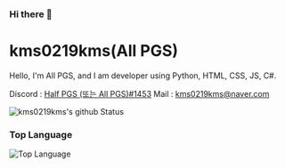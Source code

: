 ### Hi there 👋

<!--
**kms0219kms/kms0219kms** is a ✨ _special_ ✨ repository because its `README.md` (this file) appears on your GitHub profile.

Here are some ideas to get you started:

- 🔭 I’m currently working on ...
- 🌱 I’m currently learning ...
- 👯 I’m looking to collaborate on ...
- 🤔 I’m looking for help with ...
- 💬 Ask me about ...
- 📫 How to reach me: ...
- 😄 Pronouns: ...
- ⚡ Fun fact: ...
-->

#
# kms0219kms(All PGS)
Hello, I'm All PGS, and I am developer using Python, HTML, CSS, JS, C#.

Discord : [Half PGS (또는 All PGS)#1453](https://www.discordapp.com/users/719094784928645180)
Mail : [kms0219kms@naver.com](mailto:kms0219kms@naver.com)

![kms0219kms's github Status](https://github-readme-stats.vercel.app/api?username=kms0219kms&show_icons=true&theme=tokyonight)
### Top Language
![Top Language](https://github-readme-stats.vercel.app/api/top-langs/?username=kms0219kms&theme=tokyonight)<br/>
